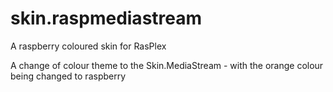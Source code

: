 skin.raspmediastream
====================

A raspberry coloured skin for RasPlex

A change of colour theme to the Skin.MediaStream - with the orange colour being changed to raspberry
